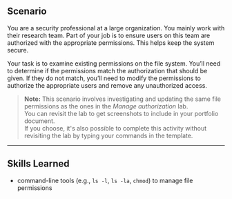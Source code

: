 ## Scenario

You are a security professional at a large organization. You mainly work with their research team. Part of your job is to ensure users on this team are authorized with the appropriate permissions. This helps keep the system secure.

Your task is to examine existing permissions on the file system. You’ll need to determine if the permissions match the authorization that should be given. If they do not match, you’ll need to modify the permissions to authorize the appropriate users and remove any unauthorized access.

> **Note:** This scenario involves investigating and updating the same file permissions as the ones in the *Manage authorization* lab.  
> You can revisit the lab to get screenshots to include in your portfolio document.  
> If you choose, it's also possible to complete this activity without revisiting the lab by typing your commands in the template.

---

## Skills Learned

-  command-line tools (e.g., `ls -l`, `ls -la`, `chmod`) to manage file permissions
